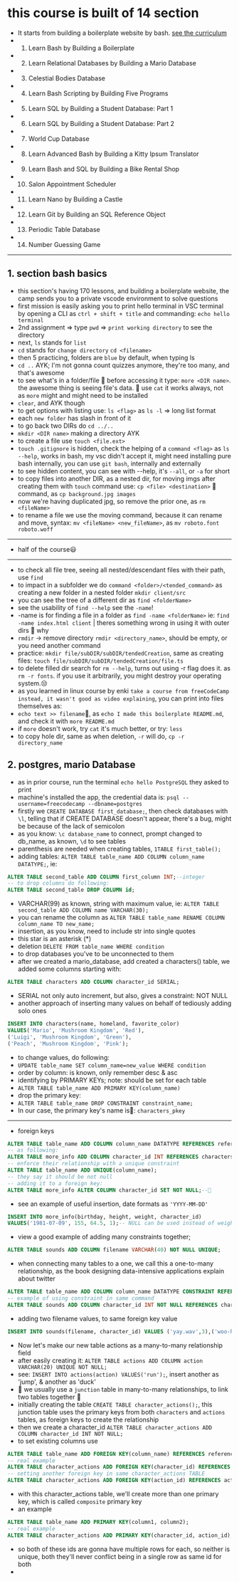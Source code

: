 # this course is built of 14 section

- It starts from building a boilerplate website by bash. [see the curriculum](https://www.freecodecamp.org/learn/relational-database/#learn-git-by-building-an-sql-reference-object)
- 1. Learn Bash by Building a Boilerplate
- 2. Learn Relational Databases by Building a Mario Database
- 3. Celestial Bodies Database
- 4. Learn Bash Scripting by Building Five Programs
- 5. Learn SQL by Building a Student Database: Part 1
- 6. Learn SQL by Building a Student Database: Part 2
- 7. World Cup Database
- 8. Learn Advanced Bash by Building a Kitty Ipsum Translator
- 9. Learn Bash and SQL by Building a Bike Rental Shop
- 10. Salon Appointment Scheduler
- 11. Learn Nano by Building a Castle
- 12. Learn Git by Building an SQL Reference Object
- 13. Periodic Table Database
- 14. Number Guessing Game

---

## 1. section bash basics

- this section's having 170 lessons, and building a boilerplate website, the camp sends you to a private vscode environment to solve questions
- first mission is easily asking you to print hello terminal in VSC terminal by opening a CLI as `ctrl + shift + title` and commanding: `echo hello terminal`
- 2nd assignment => type `pwd` => `print working directory` to see the directory
- next, `ls` stands for `list`
- `cd` stands for `change directory` `cd <filename>`
- then 5 practicing, folders are `blue` by default, when typing ls
- `cd ..` AYK; I'm not gonna count quizzes anymore, they're too many, and that's awesome
- to see what's in a folder/file 🤗 before accessing it type: `more <DIR name>`. the awesome thing is seeing file's data. 🔴 use `cat` it works always, not as `more` might and might need to be installed
- `clear`, and AYK though
- to get options with listing use: `ls <flag>` as `ls -l` => long list format
- each `new folder` has slash in front of it
- to go back two DIRs do `cd ../..`
- `mkdir <DIR name>` making a directory AYK
- to create a file use `touch <file.ext>`
- `touch .gitignore` is hidden, check the helping of a `command <flag>` as `ls --help`, works in bash, my vsc didn't accept it, might need installing pure bash internally, you can use `git bash`, internally and externally
- to see hidden content, you can see with --help, it's `--all`, or `-a` for short
- to copy files into another DIR, as a nested dir, for moving imgs after creating them with `touch` command use: `cp <file> <destination>` 🤗 command, as `cp background.jpg images`
- now we're having duplicated jpg, so remove the prior one, as `rm <fileName>`
- to rename a file we use the moving command, because it can rename and move, syntax: `mv <fileName> <new_fileName>`, as `mv roboto.font roboto.woff`

---

- half of the course😃

---

- to check all file tree, seeing all nested/descendant files with their path, use `find`
- to impact in a subfolder we do `command <folder>/<tended_command>` as creating a new folder in a nested folder `mkdir client/src`
- you can see the tree of a different dir as `find <folderName>`
- see the usability of `find --help` see the `-name`!
- -name is for finding a file in a folder as `find -name <folderName>` ie: `find -name index.html client` | theres something wrong in using it with outer dirs 🤔 why
- `rmdir` -> remove directory `rmdir <directory_name>`, should be empty, or you need another command
- practice: `mkdir file/subDIR/subDIR/tendedCreation`, same as creating files: `touch file/subDIR/subDIR/tendedCreation/file.ts`
- to delete filled dir search for `rm --help`, turns out using -r flag does it. as `rm -r fonts`. if you use it arbitrarily, you might destroy your operating system.😒
- as you learned in linux course by enki `take a course from freeCodeCamp instead, it wasn't good as video explaining`, you can print into files themselves as:
- `echo text >> filename`🔴, as `echo I made this boilerplate README.md`, and check it with `more README.md`
- if `more` doesn't work, try `cat` it's much better, or try: `less`
- to copy hole dir, same as when deletion, `-r` will do, `cp -r directory_name`

## 2. postgres, mario Database

- as in prior course, run the terminal `echo hello PostgreSQL` they asked to print
- machine's installed the app, the credential data is: `psql --username=freecodecamp --dbname=postgres`
- firstly we `CREATE DATABASE first_database;`, then check databases with `\l`, telling that if CREATE DATABASE doesn't appear, there's a bug, might be because of the lack of semicolon
- as you know: `\c database_name` to connect, prompt changed to db_name, as known, `\d` to see tables
- parenthesis are needed when creating tables, `1TABLE first_table();`
- adding tables: `ALTER TABLE table_name ADD COLUMN column_name DATATYPE;`, ie:

```sql
ALTER TABLE second_table ADD COLUMN first_column INT;--integer
-- to drop columns do following:
ALTER TABLE second_table DROP COLUMN id;
```

- VARCHAR(99) as known, string with maximum value, ie: `ALTER TABLE second_table ADD COLUMN name VARCHAR(30);`
- you can rename the column as `ALTER TABLE table_name RENAME COLUMN column_name TO new_name;`
- insertion, as you know, need to include str into single quotes
- this star is an asterisk (*)
- deletion `DELETE FROM table_name WHERE condition`
- to drop databases you've to be unconnected to them
- after we created a mario_database, add created a characters() table, we added some columns starting with:

```sql
ALTER TABLE characters ADD COLUMN character_id SERIAL;
```

- SERIAL not only auto increment, but also, gives a constraint: NOT NULL
- another approach of inserting many values on behalf of tediously adding solo ones

```sql
INSERT INTO characters(name, homeland, favorite_color)
VALUES('Mario', 'Mushroom Kingdom', 'Red'),
('Luigi', 'Mushroom Kingdom', 'Green'),
('Peach', 'Mushroom Kingdom', 'Pink');
```

- to change values, do following:
- `UPDATE table_name SET column_name=new_value WHERE condition`
- order by column: is known, only remember desc & asc
- identifying by PRIMARY KEYs; note: should be set for each table
- `ALTER TABLE table_name ADD PRIMARY KEY(column_name)`
- drop the primary key:
- `ALTER TABLE table_name DROP CONSTRAINT constraint_name;`
- In our case, the primary key's name is🔴: `characters_pkey`

---

- foreign keys

```sql
ALTER TABLE table_name ADD COLUMN column_name DATATYPE REFERENCES referenced_table_name(referenced_column_name);
-- as following:
ALTER TABLE more_info ADD COLUMN character_id INT REFERENCES characters(character_id);--yet one-to-one relationship
-- enforce their relationship with a unique constraint
ALTER TABLE table_name ADD UNIQUE(column_name);
-- they say it should be not null
-- adding it to a foreign key:
ALTER TABLE more_info ALTER COLUMN character_id SET NOT NULL;--🔴
```

- see an example of useful insertion, date formats as `'YYYY-MM-DD'`

```sql
INSERT INTO more_info(birthday, height, weight, character_id)
VALUES('1981-07-09', 155, 64.5, 1);-- NULL can be used instead of weight-height numbers, same as leaving empty
```

- view a good example of adding many constraints together;

```sql
ALTER TABLE sounds ADD COLUMN filename VARCHAR(40) NOT NULL UNIQUE;
```

- when connecting many tables to a one, we call this a one-to-many relationship, as the book designing data-intensive applications explain about twitter

```SQL
ALTER TABLE table_name ADD COLUMN column_name DATATYPE CONSTRAINT REFERENCES referenced_table_name(referenced_column_name);
-- example of using constraint in same command
ALTER TABLE sounds ADD COLUMN character_id INT NOT NULL REFERENCES characters(character_id);
```

- adding two filename values, to same foreign key value

```sql
INSERT INTO sounds(filename, character_id) VALUES ('yay.wav',3),('woo-hoo.wav',3);
```

- Now let's make our new table actions as a many-to-many relationship field
- after easily creating it: `ALTER TABLE actions ADD COLUMN action VARCHAR(20) UNIQUE NOT NULL;`
- see: `INSERT INTO actions(action) VALUES('run');`, insert another as 'jump', & another as 'duck'
- 🔴 we usually use a `junction` table in many-to-many relationships, to link two tables together 🔴
- initially creating the table `CREATE TABLE character_actions();`, this junction table uses the primary keys from both `characters` and `actions` tables, as foreign keys to create the relationship
- then we create a character_id `ALTER TABLE character_actions ADD COLUMN character_id INT NOT NULL;`
- to set existing columns use

```sql
ALTER TABLE table_name ADD FOREIGN KEY(column_name) REFERENCES referenced_table(referenced_column);
-- real example
ALTER TABLE character_actions ADD FOREIGN KEY(character_id) REFERENCES characters(character_id);
-- setting another foreign key in same character_actions TABLE
ALTER TABLE character_actions ADD FOREIGN KEY(action_id) REFERENCES actions(action_id);
```

- with this character_actions table, we'll create more than one primary key, which is called `composite` primary key
- an example

```sql
ALTER TABLE table_name ADD PRIMARY KEY(column1, column2);
-- real example
ALTER TABLE character_actions ADD PRIMARY KEY(character_id, action_id);
```

- so both of these ids are gonna have multiple rows for each, so neither is unique, both they'll never conflict being in a single row as same id for both
- 